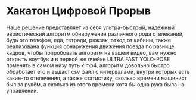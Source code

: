 # Хакатон Цифровой Прорыв
Наше решение представляет из себя ультра-быстрый, надёжный эвристический алгоритм обнаружения различного рода отвлеканий, будь это телефон, еда, тетради, рюкзак, отход от кабины, также реализована функция обнаружения движения поезда по разнице кадров, чтобы попробовать алгоритм на вашем видео, вам нужно открыть ноутбук и в первой же ячейке ULTRA FAST YOLO-POSE поменять в самом низу путь к mp4, алгоритм довольно быстро обработает его и выдаст csv файл с интервалами, внутри которых есть какие-то отвлечения, а также статистику, сколько времени машинист был за рулём, а сколько из этого времени хотя бы одна рука была на управлении. 
